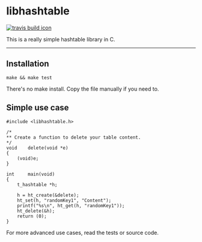 # libhashtable

[![travis build icon](https://travis-ci.org/jlagneau/libhashtable.svg)](https://travis-ci.org/jlagneau/libhashtable)

This is a really simple hashtable library in C.

---

## Installation

    make && make test

There's no make install. Copy the file manually if you need to.

## Simple use case

    #include <libhashtable.h>

    /*
    ** Create a function to delete your table content.
    */
    void    delete(void *e)
    {
        (void)e;
    }

    int     main(void)
    {
        t_hashtable *h;

        h = ht_create(&delete);
        ht_set(h, "randomKey1", "Content");
        printf("%s\n", ht_get(h, "randomKey1"));
        ht_delete(&h);
        return (0);
    }

For more advanced use cases, read the tests or source code.

